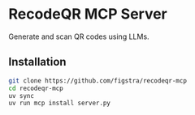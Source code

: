 # RecodeQR MCP Server

Generate and scan QR codes using LLMs.

## Installation

```bash
git clone https://github.com/figstra/recodeqr-mcp
cd recodeqr-mcp
uv sync
uv run mcp install server.py
```